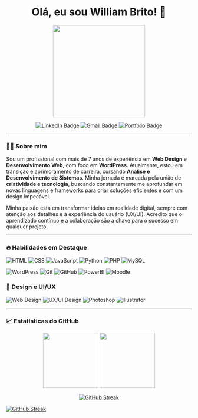 <h1 align="center">Olá, eu sou William Brito! 👋</h1>

<p align="center">
  <img src="https://avatars.githubusercontent.com/u/194106196?s=400&u=7a7963b50b58a0c186688258b1483a9016f64cc5&v=4" width="250px;">
</p>

<p align="center">
  <a href="https://www.linkedin.com/in/williambritodev/" target="_blank">
    <img src="https://img.shields.io/badge/-LinkedIn-blue?style=for-the-badge&logo=linkedin&logoColor=white" alt="LinkedIn Badge">
  </a>
  <a href="mailto:williambritodev@gmail.com">
    <img src="https://img.shields.io/badge/-Gmail-c14438?style=for-the-badge&logo=gmail&logoColor=white" alt="Gmail Badge">
  </a>
  <a href="https://www.williambritodesign.com.br" target="_blank">
    <img src="https://img.shields.io/badge/-Portfólio-gray?style=for-the-badge&logo=about.me&logoColor=white" alt="Portfólio Badge">
  </a>
</p>

---
### 👨‍💻 Sobre mim

Sou um profissional com mais de 7 anos de experiência em **Web Design** e **Desenvolvimento Web**, com foco em **WordPress**. Atualmente, estou em transição e aprimoramento de carreira, cursando **Análise e Desenvolvimento de Sistemas**. Minha jornada é marcada pela união de **criatividade e tecnologia**, buscando constantemente me aprofundar em novas linguagens e frameworks para criar soluções eficientes e com um design impecável.

Minha paixão está em transformar ideias em realidade digital, sempre com atenção aos detalhes e à experiência do usuário (UX/UI). Acredito que o aprendizado contínuo e a colaboração são a chave para o sucesso em qualquer projeto.

---

### 🔥 Habilidades em Destaque

<p align="left">
  <img alt="HTML" src="https://img.shields.io/badge/-HTML5-E34F26?style=for-the-badge&logo=html5&logoColor=white">
  <img alt="CSS" src="https://img.shields.io/badge/-CSS3-1572B6?style=for-the-badge&logo=css3&logoColor=white">
  <img alt="JavaScript" src="https://img.shields.io/badge/-JavaScript-F7DF1E?style=for-the-badge&logo=javascript&logoColor=black">
  <img alt="Python" src="https://img.shields.io/badge/-Python-3776AB?style=for-the-badge&logo=python&logoColor=white">
  <img alt="PHP" src="https://img.shields.io/badge/-PHP-777BB4?style=for-the-badge&logo=php&logoColor=white">
  <img alt="MySQL" src="https://img.shields.io/badge/-MySQL-4479A1?style=for-the-badge&logo=mysql&logoColor=white">
</p>

<p align="left">
  <img alt="WordPress" src="https://img.shields.io/badge/-WordPress-21759B?style=for-the-badge&logo=wordpress&logoColor=white">
  <img alt="Git" src="https://img.shields.io/badge/-Git-F05032?style=for-the-badge&logo=git&logoColor=white">
  <img alt="GitHub" src="https://img.shields.io/badge/-GitHub-181717?style=for-the-badge&logo=github&logoColor=white">
  <img alt="PowerBI" src="https://img.shields.io/badge/-Power%20BI-F2C811?style=for-the-badge&logo=powerbi&logoColor=black">
  <img alt="Moodle" src="https://img.shields.io/badge/-Moodle-F78426?style=for-the-badge&logo=moodle&logoColor=white">
</p>

### 🎨 Design e UI/UX

<p align="left">
  <img alt="Web Design" src="https://img.shields.io/badge/-Web%20Design-0D1117?style=for-the-badge&logo=figma&logoColor=white">
  <img alt="UX/UI Design" src="https://img.shields.io/badge/-UX/UI%20Design-4B0082?style=for-the-badge&logo=figma&logoColor=white">
  <img alt="Photoshop" src="https://img.shields.io/badge/-Photoshop-31A8FF?style=for-the-badge&logo=adobephotoshop&logoColor=white">
  <img alt="Illustrator" src="https://img.shields.io/badge/-Illustrator-FF9A00?style=for-the-badge&logo=adobeillustrator&logoColor=white">
</p>

---

### 📈 Estatísticas do GitHub

<p align="center">
  <img height="150em" src="https://github-readme-stats.vercel.app/api?username=williambritodev12&show_icons=true&theme=dark&include_all_commits=true&count_private=true"/>
  <img height="150em" src="https://github-readme-stats.vercel.app/api/top-langs/?username=williambritodev12&layout=compact&langs_count=7&theme=dark"/>
</p>
<p align="center">
  <a href="https://github.com/williambritodev12">
    <img src="https://github-readme-streak-stats.herokuapp.com?user=williambritodev12&theme=dark" alt="GitHub Streak">
  </a>
</p>


[![GitHub Streak](https://github-readme-streak-stats.herokuapp.com?user=williambritodev12&theme=ambient-gradient&border_radius=5&locale=pt_BR)](https://git.io/streak-stats)

